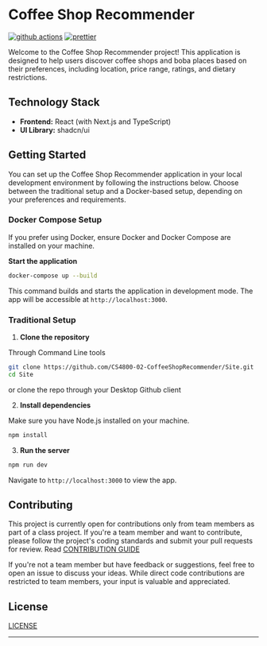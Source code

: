 # Coffee Shop Recommender

[![github actions](https://github.com/brewithus/webapp/actions/workflows/cicd.yml/badge.svg)](https://github.com/brewithus/webapp/actions/workflows/cicd.yml)
[![prettier](https://img.shields.io/badge/code_style-prettier-ff69b4.svg)](https://prettier.io)

Welcome to the Coffee Shop Recommender project! This application is designed to help users discover coffee shops and boba places based on their preferences, including location, price range, ratings, and dietary restrictions.

## Technology Stack

- **Frontend:** React (with Next.js and TypeScript)
- **UI Library:** shadcn/ui

## Getting Started

You can set up the Coffee Shop Recommender application in your local development environment by following the instructions below. Choose between the traditional setup and a Docker-based setup, depending on your preferences and requirements.

### Docker Compose Setup

If you prefer using Docker, ensure Docker and Docker Compose are installed on your machine.

**Start the application**

```bash
docker-compose up --build
```

This command builds and starts the application in development mode. The app will be accessible at `http://localhost:3000`.

### Traditional Setup

1. **Clone the repository**

Through Command Line tools

```bash
git clone https://github.com/CS4800-02-CoffeeShopRecommender/Site.git
cd Site
```

or clone the repo through your Desktop Github client

2. **Install dependencies**

Make sure you have Node.js installed on your machine.

```bash
npm install
```

3. **Run the server**

```bash
npm run dev
```

Navigate to `http://localhost:3000` to view the app.

## Contributing

This project is currently open for contributions only from team members as part of a class project. If you're a team member and want to contribute, please follow the project's coding standards and submit your pull requests for review. Read [CONTRIBUTION GUIDE](https://github.com/brewithus/webapp/blob/latest/CONTRIBUTE.md)

If you're not a team member but have feedback or suggestions, feel free to open an issue to discuss your ideas. While direct code contributions are restricted to team members, your input is valuable and appreciated.

## License

[LICENSE](LICENSE)

---
